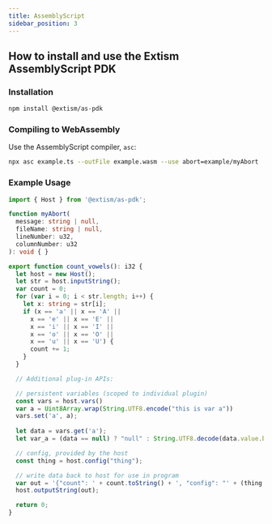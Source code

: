 ```yaml
---
title: AssemblyScript
sidebar_position: 3
---
```


## How to install and use the Extism AssemblyScript PDK

### Installation

```sh
npm install @extism/as-pdk
```

### Compiling to WebAssembly

Use the AssemblyScript compiler, `asc`:

```sh
npx asc example.ts --outFile example.wasm --use abort=example/myAbort
```

### Example Usage

```typescript title=example.ts
import { Host } from '@extism/as-pdk';

function myAbort(
  message: string | null,
  fileName: string | null,
  lineNumber: u32,
  columnNumber: u32
): void { }

export function count_vowels(): i32 {
  let host = new Host();
  let str = host.inputString();
  var count = 0;
  for (var i = 0; i < str.length; i++) {
    let x: string = str[i];
    if (x == 'a' || x == 'A' ||
      x == 'e' || x == 'E' ||
      x == 'i' || x == 'I' ||
      x == 'o' || x == 'O' ||
      x == 'u' || x == 'U') {
      count += 1;
    }
  }

  // Additional plug-in APIs:

  // persistent variables (scoped to individual plugin)
  const vars = host.vars()
  var a = Uint8Array.wrap(String.UTF8.encode("this is var a"))
  vars.set('a', a);
  
  let data = vars.get('a');
  let var_a = (data == null) ? "null" : String.UTF8.decode(data.value.buffer);

  // config, provided by the host
  const thing = host.config("thing");

  // write data back to host for use in program
  var out = '{"count": ' + count.toString() + ', "config": "' + (thing == null ? "null" : thing.value) + '", "a": "' + var_a + '"}';
  host.outputString(out);

  return 0;
}
```